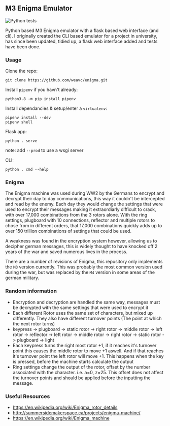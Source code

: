 ## M3 Enigma Emulator

![Python tests](https://github.com/weavc/enigma/workflows/Python%20tests/badge.svg)

Python based M3 Enigma emulator with a flask based web interface (and cli). I originally created the CLI based emulator for a project in university, has since been updated, tidied up, a flask web interface added and tests have been done.

### Usage

Clone the repo:
```
git clone https://github.com/weavc/enigma.git
```

Install `pipenv` if you havn't already:
```
python3.8 -m pip install pipenv
```

Install dependancies & setup/enter a `virtualenv`:
```
pipenv install --dev
pipenv shell
```

Flask app:
```
python . serve
```
note: add `--prod` to use a wsgi server

CLI:
```
python . cmd --help
```

### Enigma

The Enigma machine was used during WW2 by the Germans to encrypt and decrypt their day to day communications, this way it couldn't be intercepted and read by the enemy. Each day they would change the settings that were used to encrypt their messages making it extraordiarly difficult to crack, with over 17,000 combinations from the 3 rotors alone. With the ring settings, plugboard with 10 connections, reflector and multiple rotors to chose from in different orders, that 17,000 combinations quickly adds up to over 150 trillion combinations of settings that could be used.

A weakness was found in the encryption system however, allowing us to decipher german messages, this is widely thought to have knocked off 2 years of the war and saved numerous lives in the process.

There are a number of revisions of Enigma, this repository only implements the `M3` version currently. This was probably the most common version used during the war, but was replaced by the `M4` version in some areas of the german military.

### Random information

- Encryption and decryption are handled the same way, messages must be decrypted with the same settings that were used to encrypt it
- Each different Rotor uses the same set of characters, but mixed up differently. They also have different turnover points (The point at which the next rotor turns)
- keypress -> plugboard -> static rotor -> right rotor -> middle rotor -> left rotor -> reflector -> left rotor -> middle rotor -> right rotor -> static rotor -> plugboard -> light
- Each keypress turns the right most rotor +1, if it reaches it's turnover point this causes the middle rotor to move +1 aswell. And if that reaches it's turnover point the left rotor will move +1. This happens when the key is pressed, before the machine starts calculate the output
- Ring settings change the output of the rotor, offset by the number associated with the character. i.e. a=0, z=25. This offset does not affect the turnover points and should be applied before the inputting the message.

### Useful Resources

- https://en.wikipedia.org/wiki/Enigma_rotor_details
- http://summersidemakerspace.ca/projects/enigma-machine/
- https://en.wikipedia.org/wiki/Enigma_machine
